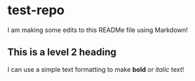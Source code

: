 # test-repo

I am making some edits to this READMe file using Markdown!

## This is a level 2 heading
I can use a simple text formatting to make **bold** or *italic* text!
